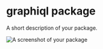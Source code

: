 # graphiql package

A short description of your package.

![A screenshot of your package](https://github.com/probablycorey.png)
